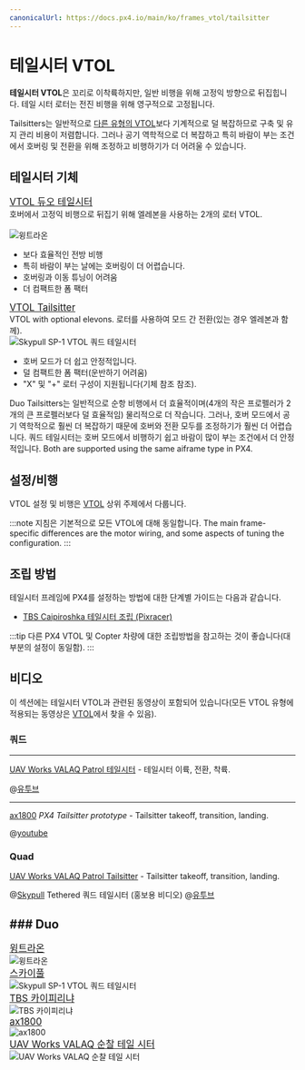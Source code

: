 ```yaml
---
canonicalUrl: https://docs.px4.io/main/ko/frames_vtol/tailsitter
---
```


# 테일시터 VTOL

**테일시터 VTOL**은 꼬리로 이착륙하지만, 일반 비행을 위해 고정익 방향으로 뒤집힙니다. 테일 시터 로터는 전진 비행을 위해 영구적으로 고정됩니다.

Tailsitters는 일반적으로 [다른 유형의 VTOL](../frames_vtol/README.md)보다 기계적으로 덜 복잡하므로 구축 및 유지 관리 비용이 저렴합니다. 그러나 공기 역학적으로 더 복잡하고 특히 바람이 부는 조건에서 호버링 및 전환을 위해 조정하고 비행하기가 더 어려울 수 있습니다.

## 테일시터 기체

<div class="grid_wrapper two_column">
  <div class="grid_item">
    <div class="grid_item_heading"><big><a href="../airframes/airframe_reference.html#vtol-tailsitter">VTOL 듀오 테일시터</a></big></div>
    <div class="grid_text">
    호버에서 고정익 비행으로 뒤집기 위해 엘레본을 사용하는 2개의 로터 VTOL.<br><br>
    <img src="../../assets/airframes/vtol/wingtraone/hero.jpg" title="Wingtra: WingtraOne VTOL 듀오 테일시터" alt="윙트라온" /> 
    <ul>
      <li>보다 효율적인 전방 비행</li>
      <li>특히 바람이 부는 날에는 호버링이 더 어렵습니다.</li>
      <li>호버링과 이동 튜닝이 어려움</li>
      <li>더 컴팩트한 폼 팩터</li>
    </ul>
    </div>
  </div>
<div class="grid_item">
  <div class="grid_item_heading"><big><a href="../airframes/airframe_reference.html#vtol-tailsitter">VTOL Tailsitter</a></big></div>
  VTOL with optional elevons. 로터를 사용하여 모드 간 전환(있는 경우 엘레본과 함께).
  <div class="grid_text">
  <img title="Skypull SP-1 VTOL 쿼드 테일시터" src="../../assets/airframes/vtol/skypull/skypull_sp1.jpg" />
  <ul>
    <li>호버 모드가 더 쉽고 안정적입니다.</li>
    <li>덜 컴팩트한 폼 팩터(운반하기 어려움)</li>
    <li>"X" 및 "+" 로터 구성이 지원됩니다(기체 참조 참조).</li>
  </ul>
  </div>
</div>
</div>

Duo Tailsitters는 일반적으로 순항 비행에서 더 효율적이며(4개의 작은 프로펠러가 2개의 큰 프로펠러보다 덜 효율적임) 물리적으로 더 작습니다. 그러나, 호버 모드에서 공기 역학적으로 훨씬 더 복잡하기 때문에 호버와 전환 모두를 조정하기가 훨씬 더 어렵습니다. 쿼드 테일시터는 호버 모드에서 비행하기 쉽고 바람이 많이 부는 조건에서 더 안정적입니다. Both are supported using the same aiframe type in PX4.

## 설정/비행

VTOL 설정 및 비행은 [VTOL](../frames_vtol/README.md) 상위 주제에서 다룹니다.

:::note
지침은 기본적으로 모든 VTOL에 대해 동일합니다.
The main frame-specific differences are the motor wiring, and some aspects of tuning the configuration.
:::

## 조립 방법

테일시터 프레임에 PX4를 설정하는 방법에 대한 단계별 가이드는 다음과 같습니다.

- [TBS Caipiroshka 테일시터 조립 (Pixracer)](../frames_vtol/vtol_tailsitter_caipiroshka_pixracer.md)

:::tip
다른 PX4 VTOL 및 Copter 차량에 대한 조립방법을 참고하는 것이 좋습니다(대부분의 설정이 동일함).
:::

## 비디오

이 섹션에는 테일시터 VTOL과 관련된 동영상이 포함되어 있습니다(모든 VTOL 유형에 적용되는 동영상은 [VTOL](../frames_vtol/README.md)에서 찾을 수 있음).

### 쿼드

---

[UAV Works VALAQ Patrol 테일시터](https://www.valaqpatrol.com/tech-data/) - 테일시터 이륙, 전환, 착륙.

@[유투브](https://youtu.be/pWt6uoqpPIw)

---

[ax1800](http://www.uav-cas.ac.cn/) *PX4 Tailsitter prototype* - Tailsitter takeoff, transition, landing. 
<!-- provided by slack user xdwgood: https://github.com/PX4/PX4-user_guide/issues/2328#issuecomment-1467234118 -->
@[youtube](gjHj6YsxcZk)

### Quad

<!-- 
[Skypull](https://www.skypull.technology/) Tethered quad tailsitter (promotional video)
@[youtube](https://youtu.be/6s-Izqb_GVs)
-->

[UAV Works VALAQ Patrol Tailsitter](https://www.valaqpatrol.com/valaq_patrol_technical_data/) - Tailsitter takeoff, transition, landing.

@[Skypull](https://www.skypull.technology/) Tethered 쿼드 테일시터 (홍보용 비디오) @[유투브](https://youtu.be/6s-Izqb_GVs)


## ### Duo

<div class="grid_wrapper three_column">
  <div class="grid_item">
    <div class="grid_item_heading"><big><a href="https://wingtra.com/mapping-drone-wingtraone/">윙트라온</a></big></div>
    <div class="grid_text">
    <img src="../../assets/airframes/vtol/wingtraone/hero.jpg" title="Wingtra: WingtraOne VTOL 듀오 테일시터" alt="윙트라온" /> 
    </div>
  </div>
  <div class="grid_item">
    <div class="grid_item_heading"><big><a href="https://www.skypull.technology/">스카이풀</a></big></div>
    <div class="grid_text">
      <img title="Skypull SP-1 VTOL 쿼드 테일시터" src="../../assets/airframes/vtol/skypull/skypull_sp1.jpg" />
    </div>
  </div>
  <div class="grid_item">
    <div class="grid_item_heading"><big><a href="../frames_vtol/vtol_tailsitter_caipiroshka_pixracer.html">TBS 카이피리냐</a></big></div>
    <div class="grid_text">
      <img title="TBS 카이피리냐" src="../../assets/airframes/vtol/caipiroshka/caipiroshka.jpg" />
    </div>
  </div>
  <div class="grid_item">
    <div class="grid_item_heading"><big><a href="http://www.uav-cas.ac.cn/">ax1800</a></big></div>
    <div class="grid_text">
      <img title="ax1800" src="../../assets/airframes/vtol/xdwgood_ax1800/hero.jpg" />
    </div>
  </div>
  <div class="grid_item">
    <div class="grid_item_heading"><big><a href="https://www.valaqpatrol.com/valaq_patrol_technical_data/">UAV Works VALAQ 순찰 테일 시터</a></big></div>
    <div class="grid_text">
      <img title="UAV Works VALAQ 순찰 테일 시터" src="../../assets/airframes/vtol/uav_works_valaq_patrol/hero.jpg" />
    </div>
  </div>
</div>
